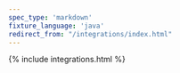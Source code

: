 ```yaml
---
spec_type: 'markdown'
fixture_language: 'java'
redirect_from: "/integrations/index.html"
---
```


{% include integrations.html %}
